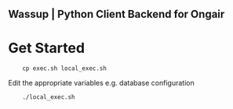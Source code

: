 ## Wassup | Python Client Backend for Ongair

# Get Started

```
	cp exec.sh local_exec.sh
```

Edit the appropriate variables e.g. database configuration

```
	./local_exec.sh
```
